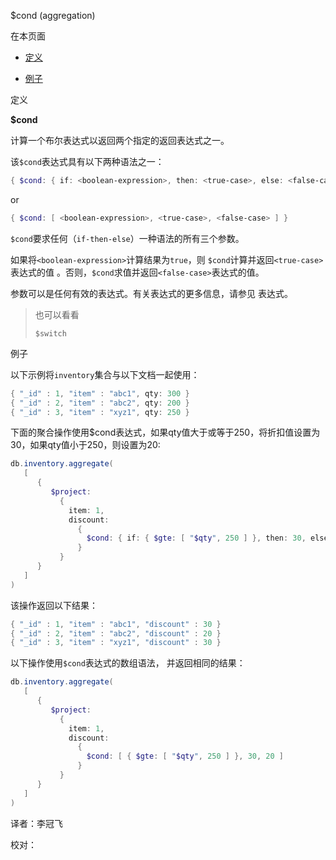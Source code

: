  [ ]()$cond (aggregation)
[]()

在本页面

*   [定义](definition)

*   [例子](example)

 <span id="definition">定义</span>

**$cond**

计算一个布尔表达式以返回两个指定的返回表达式之一。

该`$cond`表达式具有以下两种语法之一：

```powershell
{ $cond: { if: <boolean-expression>, then: <true-case>, else: <false-case> } }
```

or

```powershell
{ $cond: [ <boolean-expression>, <true-case>, <false-case> ] }
```

`$cond`要求任何（`if-then-else`）一种语法的所有三个参数。

如果将`<boolean-expression>`计算结果为`true`，则 `$cond`计算并返回`<true-case>`表达式的值 。否则，`$cond`求值并返回`<false-case>`表达式的值。

参数可以是任何有效的表达式。有关表达式的更多信息，请参见 表达式。

> 也可以看看
> 
> `$switch`

 <span id="example">例子</span>

以下示例将`inventory`集合与以下文档一起使用：

```powershell
{ "_id" : 1, "item" : "abc1", qty: 300 }
{ "_id" : 2, "item" : "abc2", qty: 200 }
{ "_id" : 3, "item" : "xyz1", qty: 250 }
```

下面的聚合操作使用$cond表达式，如果qty值大于或等于250，将折扣值设置为30，如果qty值小于250，则设置为20:

```powershell
db.inventory.aggregate(
   [
      {
         $project:
           {
             item: 1,
             discount:
               {
                 $cond: { if: { $gte: [ "$qty", 250 ] }, then: 30, else: 20 }
               }
           }
      }
   ]
)
```

该操作返回以下结果：

```powershell
{ "_id" : 1, "item" : "abc1", "discount" : 30 }
{ "_id" : 2, "item" : "abc2", "discount" : 20 }
{ "_id" : 3, "item" : "xyz1", "discount" : 30 }
```

以下操作使用`$cond`表达式的数组语法， 并返回相同的结果：

```powershell
db.inventory.aggregate(
   [
      {
         $project:
           {
             item: 1,
             discount:
               {
                 $cond: [ { $gte: [ "$qty", 250 ] }, 30, 20 ]
               }
           }
      }
   ]
)
```



译者：李冠飞

校对：